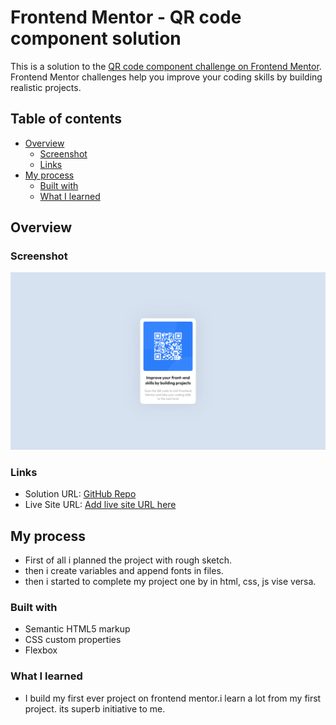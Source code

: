 # Frontend Mentor - QR code component solution

This is a solution to the [QR code component challenge on Frontend Mentor](https://www.frontendmentor.io/challenges/qr-code-component-iux_sIO_H). Frontend Mentor challenges help you improve your coding skills by building realistic projects. 

## Table of contents

- [Overview](#overview)
  - [Screenshot](#screenshot)
  - [Links](#links)
- [My process](#my-process)
  - [Built with](#built-with)
  - [What I learned](#what-i-learned)

## Overview

### Screenshot

![](./screenshot.png)

### Links

- Solution URL: [GitHub Repo](https://github.com/rohanrider11/qr-code-component.git)
- Live Site URL: [Add live site URL here](https://your-live-site-url.com)

## My process
  - First of all i planned the project with rough sketch.
  - then i create variables and append fonts in files.
  - then i started to complete my project one by in html, css, js vise versa.

### Built with

- Semantic HTML5 markup
- CSS custom properties
- Flexbox

### What I learned
- I build my first ever project on frontend mentor.i learn a lot from my first project. its superb initiative to me.
